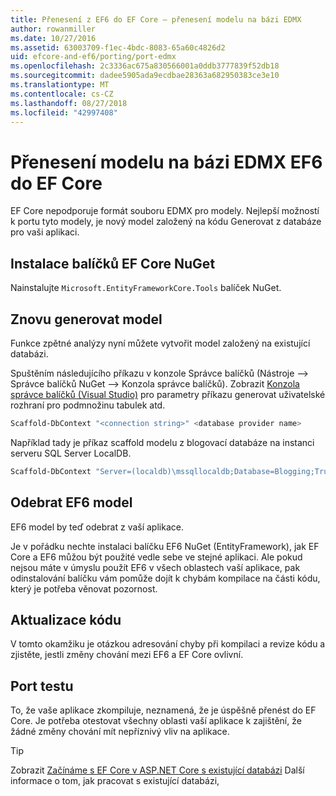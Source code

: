 ```yaml
---
title: Přenesení z EF6 do EF Core – přenesení modelu na bázi EDMX
author: rowanmiller
ms.date: 10/27/2016
ms.assetid: 63003709-f1ec-4bdc-8083-65a60c4826d2
uid: efcore-and-ef6/porting/port-edmx
ms.openlocfilehash: 2c3336ac675a830566001a0ddb3777839f52db18
ms.sourcegitcommit: dadee5905ada9ecdbae28363a682950383ce3e10
ms.translationtype: MT
ms.contentlocale: cs-CZ
ms.lasthandoff: 08/27/2018
ms.locfileid: "42997408"
---
```

# <a name="porting-an-ef6-edmx-based-model-to-ef-core"></a>Přenesení modelu na bázi EDMX EF6 do EF Core

EF Core nepodporuje formát souboru EDMX pro modely. Nejlepší možností k portu tyto modely, je nový model založený na kódu Generovat z databáze pro vaši aplikaci.

## <a name="install-ef-core-nuget-packages"></a>Instalace balíčků EF Core NuGet

Nainstalujte `Microsoft.EntityFrameworkCore.Tools` balíček NuGet.

## <a name="regenerate-the-model"></a>Znovu generovat model

Funkce zpětné analýzy nyní můžete vytvořit model založený na existující databázi.

Spuštěním následujícího příkazu v konzole Správce balíčků (Nástroje –> Správce balíčků NuGet –> Konzola správce balíčků). Zobrazit [Konzola správce balíčků (Visual Studio)](../../core/miscellaneous/cli/powershell.md) pro parametry příkazu generovat uživatelské rozhraní pro podmnožinu tabulek atd.

``` powershell
Scaffold-DbContext "<connection string>" <database provider name>
```

Například tady je příkaz scaffold modelu z blogovací databáze na instanci serveru SQL Server LocalDB.

``` powershell
Scaffold-DbContext "Server=(localdb)\mssqllocaldb;Database=Blogging;Trusted_Connection=True;" Microsoft.EntityFrameworkCore.SqlServer
```

## <a name="remove-ef6-model"></a>Odebrat EF6 model

EF6 model by teď odebrat z vaší aplikace.

Je v pořádku nechte instalaci balíčku EF6 NuGet (EntityFramework), jak EF Core a EF6 můžou být použité vedle sebe ve stejné aplikaci. Ale pokud nejsou máte v úmyslu použít EF6 v všech oblastech vaší aplikace, pak odinstalování balíčku vám pomůže dojít k chybám kompilace na části kódu, který je potřeba věnovat pozornost.

## <a name="update-your-code"></a>Aktualizace kódu

V tomto okamžiku je otázkou adresování chyby při kompilaci a revize kódu a zjistěte, jestli změny chování mezi EF6 a EF Core ovlivní.

## <a name="test-the-port"></a>Port testu

To, že vaše aplikace zkompiluje, neznamená, že je úspěšně přenést do EF Core. Je potřeba otestovat všechny oblasti vaší aplikace k zajištění, že žádné změny chování mít nepříznivý vliv na aplikace.

> [!TIP]
> Zobrazit [Začínáme s EF Core v ASP.NET Core s existující databázi](xref:core/get-started/aspnetcore/existing-db) Další informace o tom, jak pracovat s existující databázi, 
